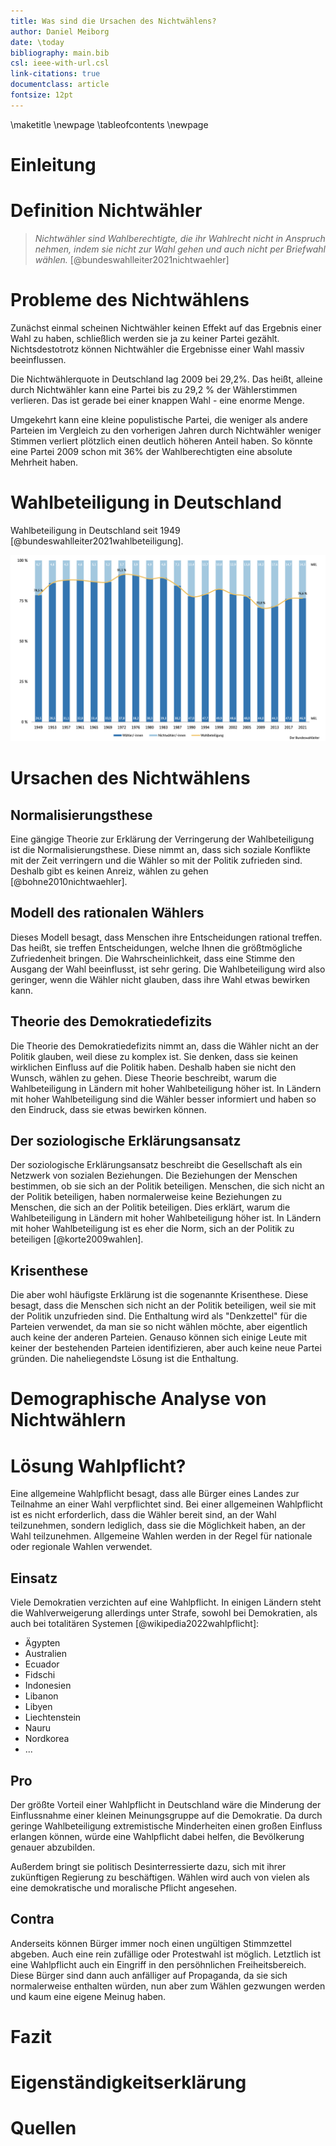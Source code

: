 ```yaml
---
title: Was sind die Ursachen des Nichtwählens?
author: Daniel Meiborg
date: \today
bibliography: main.bib
csl: ieee-with-url.csl
link-citations: true
documentclass: article
fontsize: 12pt
---
```


\maketitle
\newpage
\tableofcontents
\newpage

# Einleitung
<!-- TODO: Siehe Buch/206 -->

# Definition Nichtwähler
> *Nichtwähler sind Wahlberechtigte, die ihr Wahlrecht nicht in Anspruch nehmen,
> indem sie nicht zur Wahl gehen und auch nicht per Briefwahl wählen.*
[@bundeswahlleiter2021nichtwaehler]

# Probleme des Nichtwählens
<!-- TODO: Siehe https://de.wikipedia.org/wiki/Nichtwähler#Krisenthese -->
Zunächst einmal scheinen Nichtwähler keinen Effekt auf das Ergebnis einer Wahl
zu haben, schließlich werden sie ja zu keiner Partei gezählt. Nichtsdestotrotz
können Nichtwähler die Ergebnisse einer Wahl massiv beeinflussen.

Die Nichtwählerquote in Deutschland lag 2009 bei 29,2%. Das heißt, alleine durch
Nichtwähler kann eine Partei bis zu 29,2 % der Wählerstimmen verlieren. Das ist
gerade bei einer knappen Wahl - eine enorme Menge.

Umgekehrt kann eine kleine populistische Partei, die weniger als andere Parteien
im Vergleich zu den vorherigen Jahren durch Nichtwähler weniger Stimmen verliert
plötzlich einen deutlich höheren Anteil haben. So könnte eine Partei 2009 schon
mit 36% der Wahlberechtigten eine absolute Mehrheit haben.

# Wahlbeteiligung in Deutschland
Wahlbeteiligung in Deutschland seit 1949 [@bundeswahlleiter2021wahlbeteiligung].
<!-- TODO: Erläuterung des Graphen -->

![](images/Statistik-Wahlbeteiligung-Deutschland-seit-1949.png)

# Ursachen des Nichtwählens

## Normalisierungsthese
Eine gängige Theorie zur Erklärung der Verringerung der Wahlbeteiligung ist die
Normalisierungsthese. Diese nimmt an, dass sich soziale Konflikte mit der Zeit
verringern und die Wähler so mit der Politik zufrieden sind. Deshalb gibt es
keinen Anreiz, wählen zu gehen [@bohne2010nichtwaehler].

## Modell des rationalen Wählers
Dieses Modell besagt, dass Menschen ihre Entscheidungen rational treffen. Das
heißt, sie treffen Entscheidungen, welche Ihnen die größtmögliche Zufriedenheit
bringen. Die Wahrscheinlichkeit, dass eine Stimme den Ausgang der Wahl
beeinflusst, ist sehr gering. Die Wahlbeteiligung wird also geringer, wenn die
Wähler nicht glauben, dass ihre Wahl etwas bewirken kann.

## Theorie des Demokratiedefizits
Die Theorie des Demokratiedefizits nimmt an, dass die Wähler nicht an der Politik
glauben, weil diese zu komplex ist. Sie denken, dass sie keinen wirklichen
Einfluss auf die Politik haben. Deshalb haben sie nicht den Wunsch, wählen zu
gehen. Diese Theorie beschreibt, warum die Wahlbeteiligung in Ländern mit
hoher Wahlbeteiligung höher ist. In Ländern mit hoher Wahlbeteiligung sind
die Wähler besser informiert und haben so den Eindruck, dass sie etwas
bewirken können.

## Der soziologische Erklärungsansatz
Der soziologische Erklärungsansatz beschreibt die Gesellschaft als ein Netzwerk
von sozialen Beziehungen. Die Beziehungen der Menschen bestimmen, ob sie sich an
der Politik beteiligen. Menschen, die sich nicht an der Politik beteiligen,
haben normalerweise keine Beziehungen zu Menschen, die sich an der Politik
beteiligen. Dies erklärt, warum die Wahlbeteiligung in Ländern mit hoher
Wahlbeteiligung höher ist. In Ländern mit hoher Wahlbeteiligung ist es eher die
Norm, sich an der Politik zu beteiligen [@korte2009wahlen].

## Krisenthese
Die aber wohl häufigste Erklärung ist die sogenannte Krisenthese. Diese besagt,
dass die Menschen sich nicht an der Politik beteiligen, weil sie mit der Politik
unzufrieden sind. Die Enthaltung wird als "Denkzettel" für die Parteien
verwendet, da man sie so nicht wählen möchte, aber eigentlich auch keine der
anderen Parteien. Genauso können sich einige Leute mit keiner der bestehenden
Parteien identifizieren, aber auch keine neue Partei gründen. Die naheliegendste
Lösung ist die Enthaltung.

# Demographische Analyse von Nichtwählern

# Lösung Wahlpflicht?
Eine allgemeine Wahlpflicht besagt, dass alle Bürger eines Landes zur Teilnahme
an einer Wahl verpflichtet sind. Bei einer allgemeinen Wahlpflicht ist es nicht
erforderlich, dass die Wähler bereit sind, an der Wahl teilzunehmen, sondern
lediglich, dass sie die Möglichkeit haben, an der Wahl teilzunehmen. Allgemeine
Wahlen werden in der Regel für nationale oder regionale Wahlen verwendet.

## Einsatz
<!-- TODO: Spezielle Art der Demokratie, siehe Buch
https://de.wikipedia.org/wiki/Demokratieindex-->
Viele Demokratien verzichten auf eine Wahlpflicht. In einigen Ländern steht die
Wahlverweigerung allerdings unter Strafe, sowohl bei Demokratien, als auch bei
totalitären Systemen [@wikipedia2022wahlpflicht]:

- Ägypten
- Australien
- Ecuador
- Fidschi
- Indonesien
- Libanon
- Libyen
- Liechtenstein
- Nauru
- Nordkorea
- ...

## Pro
Der größte Vorteil einer Wahlpflicht in Deutschland wäre die Minderung der
Einflussnahme einer kleinen Meinungsgruppe auf die Demokratie. Da durch geringe
Wahlbeteiligung extremistische Minderheiten einen großen Einfluss erlangen
können, würde eine Wahlpflicht dabei helfen, die Bevölkerung genauer abzubilden.

Außerdem bringt sie politisch Desinterressierte dazu, sich mit ihrer zukünftigen
Regierung zu beschäftigen. Wählen wird auch von vielen als eine demokratische
und moralische Pflicht angesehen.

## Contra
Anderseits können Bürger immer noch einen ungültigen Stimmzettel abgeben. Auch
eine rein zufällige oder Protestwahl ist möglich. Letztlich ist eine Wahlpflicht
auch ein Eingriff in den persöhnlichen Freiheitsbereich. Diese Bürger sind dann
auch anfälliger auf Propaganda, da sie sich normalerweise enthalten würden, nun
aber zum Wählen gezwungen werden und kaum eine eigene Meinug haben.

# Fazit

# Eigenständigkeitserklärung

# Quellen